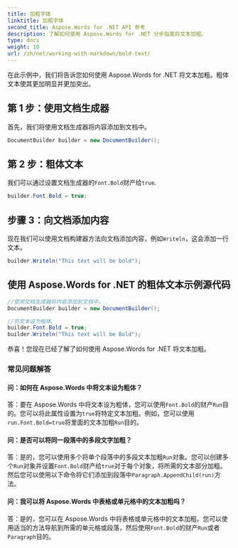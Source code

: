```yaml
---
title: 加粗字体
linktitle: 加粗字体
second_title: Aspose.Words for .NET API 参考
description: 了解如何使用 Aspose.Words for .NET 分步指南将文本加粗。
type: docs
weight: 10
url: /zh/net/working-with-markdown/bold-text/
---
```


在此示例中，我们将告诉您如何使用 Aspose.Words for .NET 将文本加粗。粗体文本使其更加明显并更加突出。

## 第 1 步：使用文档生成器

首先，我们将使用文档生成器将内容添加到文档中。

```csharp
DocumentBuilder builder = new DocumentBuilder();
```

## 第 2 步：粗体文本

我们可以通过设置文档生成器的`Font.Bold`财产给`true`.

```csharp
builder.Font.Bold = true;
```

## 步骤 3：向文档添加内容

现在我们可以使用文档构建器方法向文档添加内容，例如`Writeln`，这会添加一行文本。

```csharp
builder.Writeln("This text will be bold");
```

## 使用 Aspose.Words for .NET 的粗体文本示例源代码


```csharp
//使用文档生成器将内容添加到文档中。
DocumentBuilder builder = new DocumentBuilder();

//将文本设为粗体。
builder.Font.Bold = true;
builder.Writeln("This text will be Bold");  
```

恭喜！您现在已经了解了如何使用 Aspose.Words for .NET 将文本加粗。


### 常见问题解答

#### 问：如何在 Aspose.Words 中将文本设为粗体？

答：要在 Aspose.Words 中将文本设为粗体，您可以使用`Font.Bold`的财产`Run`目的。您可以将此属性设置为`true`将特定文本加粗。例如，您可以使用`run.Font.Bold=true`将里面的文本加粗`Run`目的。

#### 问：是否可以将同一段落中的多段文字加粗？

答：是的，您可以使用多个将单个段落中的多段文本加粗`Run`对象。您可以创建多个`Run`对象并设置`Font.Bold`财产给`true`对于每个对象，将所需的文本部分加粗。然后您可以使用以下命令将它们添加到段落中`Paragraph.AppendChild(run)`方法。

#### 问：我可以将 Aspose.Words 中表格或单元格中的文本加粗吗？

答：是的，您可以在 Aspose.Words 中将表格或单元格中的文本加粗。您可以使用适当的方法导航到所需的单元格或段落，然后使用`Font.Bold`的财产`Run`或者`Paragraph`目的。